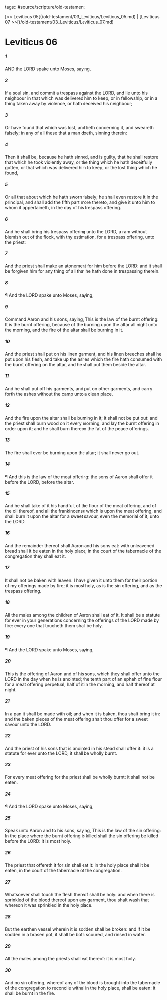 tags:: #source/scripture/old-testament

[<< Leviticus 05[(/old-testament/03_Leviticus/Leviticus_05.md) | [Leviticus 07 >>[(/old-testament/03_Leviticus/Leviticus_07.md)

# Leviticus 06

##### 1

AND the LORD spake unto Moses, saying,

##### 2

If a soul sin, and commit a trespass against the LORD, and lie unto his neighbour in that which was delivered him to keep, or in fellowship, or in a thing taken away by violence, or hath deceived his neighbour;

##### 3

Or have found that which was lost, and lieth concerning it, and sweareth falsely; in any of all these that a man doeth, sinning therein:

##### 4

Then it shall be, because he hath sinned, and is guilty, that he shall restore that which he took violently away, or the thing which he hath deceitfully gotten, or that which was delivered him to keep, or the lost thing which he found,

##### 5

Or all that about which he hath sworn falsely; he shall even restore it in the principal, and shall add the fifth part more thereto, and give it unto him to whom it appertaineth, in the day of his trespass offering.

##### 6

And he shall bring his trespass offering unto the LORD, a ram without blemish out of the flock, with thy estimation, for a trespass offering, unto the priest:

##### 7

And the priest shall make an atonement for him before the LORD: and it shall be forgiven him for any thing of all that he hath done in trespassing therein.

##### 8

¶ And the LORD spake unto Moses, saying,

##### 9

Command Aaron and his sons, saying, This is the law of the burnt offering: It is the burnt offering, because of the burning upon the altar all night unto the morning, and the fire of the altar shall be burning in it.

##### 10

And the priest shall put on his linen garment, and his linen breeches shall he put upon his flesh, and take up the ashes which the fire hath consumed with the burnt offering on the altar, and he shall put them beside the altar.

##### 11

And he shall put off his garments, and put on other garments, and carry forth the ashes without the camp unto a clean place.

##### 12

And the fire upon the altar shall be burning in it; it shall not be put out: and the priest shall burn wood on it every morning, and lay the burnt offering in order upon it; and he shall burn thereon the fat of the peace offerings.

##### 13

The fire shall ever be burning upon the altar; it shall never go out.

##### 14

¶ And this is the law of the meat offering: the sons of Aaron shall offer it before the LORD, before the altar.

##### 15

And he shall take of it his handful, of the flour of the meat offering, and of the oil thereof, and all the frankincense which is upon the meat offering, and shall burn it upon the altar for a sweet savour, even the memorial of it, unto the LORD.

##### 16

And the remainder thereof shall Aaron and his sons eat: with unleavened bread shall it be eaten in the holy place; in the court of the tabernacle of the congregation they shall eat it.

##### 17

It shall not be baken with leaven. I have given it unto them for their portion of my offerings made by fire; it is most holy, as is the sin offering, and as the trespass offering.

##### 18

All the males among the children of Aaron shall eat of it. It shall be a statute for ever in your generations concerning the offerings of the LORD made by fire: every one that toucheth them shall be holy.

##### 19

¶ And the LORD spake unto Moses, saying,

##### 20

This is the offering of Aaron and of his sons, which they shall offer unto the LORD in the day when he is anointed; the tenth part of an ephah of fine flour for a meat offering perpetual, half of it in the morning, and half thereof at night.

##### 21

In a pan it shall be made with oil; and when it is baken, thou shalt bring it in: and the baken pieces of the meat offering shalt thou offer for a sweet savour unto the LORD.

##### 22

And the priest of his sons that is anointed in his stead shall offer it: it is a statute for ever unto the LORD, it shall be wholly burnt.

##### 23

For every meat offering for the priest shall be wholly burnt: it shall not be eaten.

##### 24

¶ And the LORD spake unto Moses, saying,

##### 25

Speak unto Aaron and to his sons, saying, This is the law of the sin offering: In the place where the burnt offering is killed shall the sin offering be killed before the LORD: it is most holy.

##### 26

The priest that offereth it for sin shall eat it: in the holy place shall it be eaten, in the court of the tabernacle of the congregation.

##### 27

Whatsoever shall touch the flesh thereof shall be holy: and when there is sprinkled of the blood thereof upon any garment, thou shalt wash that whereon it was sprinkled in the holy place.

##### 28

But the earthen vessel wherein it is sodden shall be broken: and if it be sodden in a brasen pot, it shall be both scoured, and rinsed in water.

##### 29

All the males among the priests shall eat thereof: it is most holy.

##### 30

And no sin offering, whereof any of the blood is brought into the tabernacle of the congregation to reconcile withal in the holy place, shall be eaten: it shall be burnt in the fire.

